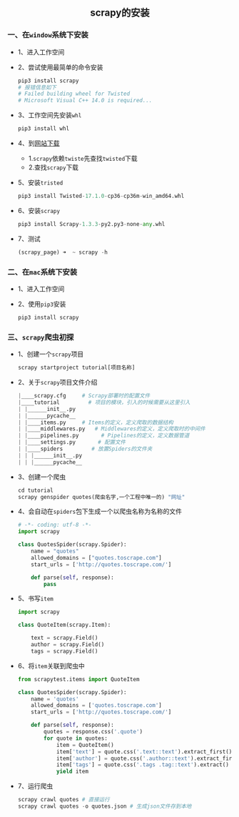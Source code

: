 ## <center>scrapy的安装</center>

### 一、在`window`系统下安装

* 1、进入工作空间
* 2、尝试使用最简单的命令安装

  ```py
  pip3 install scrapy
  # 报错信息如下
  # Failed building wheel for Twisted
  # Microsoft Visual C++ 14.0 is required...
  ```

* 3、工作空间先安装`whl`

  ```py
  pip3 install whl
  ```

* 4、到[网站下载](https://www.lfd.uci.edu/~gohlke/pythonlibs/)
  * 1.`scrapy`依赖`twiste`先查找`twisted`下载
  * 2.查找`scrapy`下载

* 5、安装`tristed`

  ```py
  pip3 install Twisted-17.1.0-cp36-cp36m-win_amd64.whl
  ```

* 6、安装`scrapy`

  ```py
  pip3 install Scrapy-1.3.3-py2.py3-none-any.whl
  ```

* 7、测试

  ```py
  (scrapy_page) ➜  ~ scrapy -h
  ```

### 二、在`mac`系统下安装

* 1、进入工作空间
* 2、使用`pip3`安装

  ```py
  pip3 install scrapy
  ```

### 三、`scrapy`爬虫初探

* 1、创建一个`scrapy`项目

  ```py
  scrapy startproject tutorial[项目名称]
  ```

* 2、关于`scrapy`项目文件介绍

  ```py
  |____scrapy.cfg     # Scrapy部署时的配置文件
  |____tutorial         # 项目的模块，引入的时候需要从这里引入
  | |______init__.py    
  | |______pycache__
  | |____items.py     # Items的定义，定义爬取的数据结构
  | |____middlewares.py   # Middlewares的定义，定义爬取时的中间件
  | |____pipelines.py       # Pipelines的定义，定义数据管道
  | |____settings.py       # 配置文件
  | |____spiders         # 放置Spiders的文件夹
  | | |______init__.py
  | | |______pycache__
  ```

* 3、创建一个爬虫

  ```py
  cd tutorial
  scrapy genspider quotes(爬虫名字,一个工程中唯一的) "网址"
  ```

* 4、会自动在`spiders`包下生成一个以爬虫名称为名称的文件

  ```py
  # -*- coding: utf-8 -*-
  import scrapy

  class QuotesSpider(scrapy.Spider):
      name = "quotes"
      allowed_domains = ["quotes.toscrape.com"]
      start_urls = ['http://quotes.toscrape.com/']

      def parse(self, response):
          pass
  ```

* 5、书写`item`

  ```py
  import scrapy

  class QuoteItem(scrapy.Item):

      text = scrapy.Field()
      author = scrapy.Field()
      tags = scrapy.Field()
  ```

* 6、将`item`关联到爬虫中

  ```py
  from scrapytest.items import QuoteItem

  class QuotesSpider(scrapy.Spider):
      name = 'quotes'
      allowed_domains = ['quotes.toscrape.com']
      start_urls = ['http://quotes.toscrape.com/']

      def parse(self, response):
          quotes = response.css('.quote')
          for quote in quotes:
              item = QuoteItem()
              item['text'] = quote.css('.text::text').extract_first()
              item['author'] = quote.css('.author::text').extract_first()
              item['tags'] = quote.css('.tags .tag::text').extract()
              yield item
  ```

* 7、运行爬虫

  ```py
  scrapy crawl quotes # 直接运行
  scrapy crawl quotes -o quotes.json # 生成json文件存到本地
  ```
